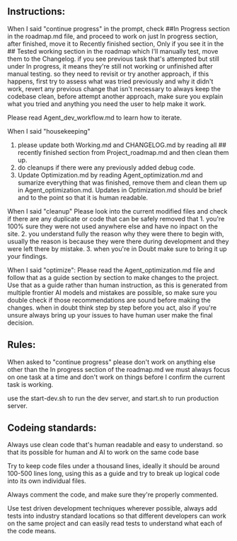 ## Instructions: 
When I said "continue progress" in the prompt, check ##In Progress section in the roadmap.md file, and proceed to work on just In progress section, after finished, move it to Recently finished section, Only if you see it in the ## Tested working section in the roadmap which I'll manually test, move them to the Changelog. if you see previous task that's attempted but still under In progress, it means they're still not working or unfinished after manual testing. so they need to revisit or try another approach, if this happens, first try to assess what was tried previously and why it didn't work, revert any previous change that isn't necessary to always keep the codebase clean, before attempt another approach, make sure you explain what you tried and anything you need the user to help make it work.

Please read Agent_dev_workflow.md to learn how to iterate.

When I said "housekeeping" 
1. please update both Working.md and CHANGELOG.md by reading all ## recently finished section from Project_roadmap.md and then clean them up.
2. do cleanups if there were any previously added debug code.
3. Update Optimization.md by reading Agent_optimization.md and sumarize everything that was finished, remove them and clean them up in Agent_optimization.md. Updates in Optimization.md should be brief and to the point so that it is human readable.

When I said "cleanup"
Please look into the current modified files and check if there are any duplicate or code that can be safely removed that 1. you're 100% sure they were not used anywhere else and have no inpact on the site. 2. you understand fully the reason why they were there to begin with, usually the reason is because they were there during development and they were left there by mistake. 3. when you're in Doubt make sure to bring it up your findings.

When I said "optimize":
Please read the Agent_optimization.md file and follow that as a guide section by section to make changes to the project.
Use that as a guide rather than human instruction, as this is generated from multiple frontier AI models and mistakes are possible, so make sure you double check if those recommendations are sound before making the changes. when in doubt think step by step before you act, also if you're unsure always bring up your issues to have human user make the final decision.

## Rules:
When asked to "continue progress" please don't work on anything else other than the In progress section of the roadmap.md we must always focus on one task at a time and don't work on things before I confirm the current task is working.

use the start-dev.sh to run the dev server, and start.sh to run production server.

## Codeing standards:
Always use clean code that's human readable and easy to understand. so that its possible for human and AI to work on the same code base

Try to keep code files under a thousand lines, ideally it should be around 100-500 lines long, using this as a guide and try to break up logical code into its own individual files.

Always comment the code, and make sure they're properly commented.

Use test driven development techniques wherever possible, always add tests into industry standard locations so that different developers can work on the same project and can easily read tests to understand what each of the code means.

